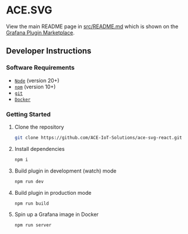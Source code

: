 # ACE.SVG
View the main README page in [src/README.md](./src/README.md) which is shown on the [Grafana Plugin Marketplace](https://grafana.com/grafana/plugins/aceiot-svg-panel/).

## Developer Instructions
### Software Requirements
- [`Node`](https://nodejs.org/en) (version 20+)
- [`npm`](https://docs.npmjs.com/downloading-and-installing-node-js-and-npm) (version 10+)
- [`git`](https://git-scm.com/book/en/v2/Getting-Started-Installing-Git)
- [`Docker`](https://www.docker.com/)

### Getting Started
1. Clone the repository
    ```BASH
    git clone https://github.com/ACE-IoT-Solutions/ace-svg-react.git
    ```
1. Install dependencies
    ```BASH
    npm i
    ```
1. Build plugin in development (watch) mode
    ```BASH
    npm run dev
    ```
1. Build plugin in production mode
    ```BASH
    npm run build
    ```
1. Spin up a Grafana image in Docker
    ```BASH
    npm run server
    ```